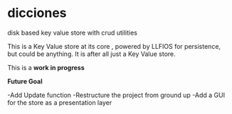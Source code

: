 # dicciones
disk based key value store with crud utilities

This is a Key Value store at its core , powered by LLFIOS for persistence, but could be anything. It is after all just a Key Value store.

This is a <b>work in progress</b>

<b> Future Goal </b>

-Add Update function
-Restructure the project from ground up
-Add a GUI for the store as a presentation layer
